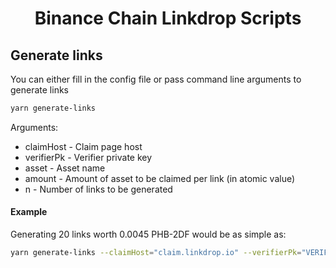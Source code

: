 <h1 align="center">Binance Chain Linkdrop Scripts</h1>


## Generate links

You can either fill in the config file or pass command line arguments to generate links

```sh
yarn generate-links
```

Arguments:
- claimHost - Claim page host
- verifierPk - Verifier private key
- asset - Asset name
- amount - Amount of asset to be claimed per link (in atomic value)
- n - Number of links to be generated

#### Example

Generating 20 links worth 0.0045 PHB-2DF would be as simple as:

```bash
yarn generate-links --claimHost="claim.linkdrop.io" --verifierPk="VERIFIER_PK" --asset="PHB-2DF" --amount="450000" --n=20 
```